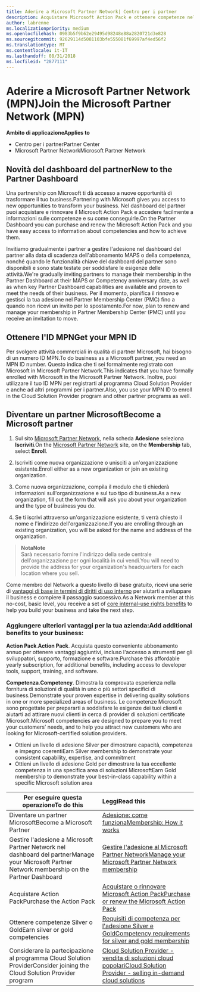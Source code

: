 ```yaml
---
title: Aderire a Microsoft Partner Network| Centro per i partner
description: Acquistare Microsoft Action Pack e ottenere competenze nel Centro per i partner
author: labrenne
ms.localizationpriority: medium
ms.openlocfilehash: 0983b5f9b62e29495d98248e88a2820721d3e828
ms.sourcegitcommit: 92629114d5081103bfe555081f69997af4ed56f2
ms.translationtype: MT
ms.contentlocale: it-IT
ms.lasthandoff: 08/31/2018
ms.locfileid: "2877111"
---
```

# <a name="join-the-microsoft-partner-network-mpn"></a><span data-ttu-id="68fd5-103">Aderire a Microsoft Partner Network (MPN)</span><span class="sxs-lookup"><span data-stu-id="68fd5-103">Join the Microsoft Partner Network (MPN)</span></span>

**<span data-ttu-id="68fd5-104">Ambito di applicazione</span><span class="sxs-lookup"><span data-stu-id="68fd5-104">Applies to</span></span>**

-  <span data-ttu-id="68fd5-105">Centro per i partner</span><span class="sxs-lookup"><span data-stu-id="68fd5-105">Partner Center</span></span>
-  <span data-ttu-id="68fd5-106">Microsoft Partner Network</span><span class="sxs-lookup"><span data-stu-id="68fd5-106">Microsoft Partner Network</span></span>

## <a name="new-to-the-partner-dashboard"></a><span data-ttu-id="68fd5-107">Novità del dashboard del partner</span><span class="sxs-lookup"><span data-stu-id="68fd5-107">New to the Partner Dashboard</span></span>

 <span data-ttu-id="68fd5-108">Una partnership con Microsoft ti dà accesso a nuove opportunità di trasformare il tuo business.</span><span class="sxs-lookup"><span data-stu-id="68fd5-108">Partnering with Microsoft gives you access to new opportunities to transform your business.</span></span> <span data-ttu-id="68fd5-109">Nel dashboard del partner puoi acquistare e rinnovare il Microsoft Action Pack e accedere facilmente a informazioni sulle competenze e su come conseguirle.</span><span class="sxs-lookup"><span data-stu-id="68fd5-109">On the Partner Dashboard you can purchase and renew the Microsoft Action Pack and you have easy access to information about competencies and how to achieve them.</span></span>

 <span data-ttu-id="68fd5-110">Invitiamo gradualmente i partner a gestire l'adesione nel dashboard del partner alla data di scadenza dell'abbonamento MAPS o della competenza, nonché quando le funzionalità chiave del dashboard del partner sono disponibili e sono state testate per soddisfare le esigenze delle attività.</span><span class="sxs-lookup"><span data-stu-id="68fd5-110">We're gradually inviting partners to manage their membership in the Partner Dashboard at their MAPS or Competency anniversary date, as well as when key Partner Dashboard capabilities are available and proven to meet the needs of their business.</span></span>  <span data-ttu-id="68fd5-111">Per il momento, pianifica il rinnovo e gestisci la tua adesione nel Partner Membership Center (PMC) fino a quando non ricevi un invito per lo spostamento.</span><span class="sxs-lookup"><span data-stu-id="68fd5-111">For now, plan to renew and manage your membership in Partner Membership Center (PMC) until you receive an invitation to move.</span></span>

## <a name="get-your-mpn-id"></a><span data-ttu-id="68fd5-112">Ottenere l'ID MPN</span><span class="sxs-lookup"><span data-stu-id="68fd5-112">Get your MPN ID</span></span>

<span data-ttu-id="68fd5-113">Per svolgere attività commerciali in qualità di partner Microsoft, hai bisogno di un numero ID MPN.</span><span class="sxs-lookup"><span data-stu-id="68fd5-113">To do business as a Microsoft partner, you need an MPN ID number.</span></span> <span data-ttu-id="68fd5-114">Questo indica che ti sei formalmente registrato con Microsoft in Microsoft Partner Network.</span><span class="sxs-lookup"><span data-stu-id="68fd5-114">This indicates that you have formally enrolled with Microsoft in the Microsoft Partner Network.</span></span> <span data-ttu-id="68fd5-115">Inoltre, puoi utilizzare il tuo ID MPN per registrarti al programma Cloud Solution Provider e anche ad altri programmi per i partner.</span><span class="sxs-lookup"><span data-stu-id="68fd5-115">Also, you use your MPN ID to enroll in the Cloud Solution Provider program and other partner programs as well.</span></span>  

## <a name="become-a-microsoft-partner"></a><span data-ttu-id="68fd5-116">Diventare un partner Microsoft</span><span class="sxs-lookup"><span data-stu-id="68fd5-116">Become a Microsoft partner</span></span>

1.  <span data-ttu-id="68fd5-117">Sul sito [Microsoft Partner Network](https://partner.microsoft.com/en-us/membership), nella scheda **Adesione** seleziona **Iscriviti**.</span><span class="sxs-lookup"><span data-stu-id="68fd5-117">On the [Microsoft Partner Network](https://partner.microsoft.com/en-us/membership) site, on the **Membership** tab, select **Enroll**.</span></span> 

2.  <span data-ttu-id="68fd5-118">Iscriviti come nuova organizzazione o unisciti a un'organizzazione esistente.</span><span class="sxs-lookup"><span data-stu-id="68fd5-118">Enroll either as a new organization or join an existing organization.</span></span>

3.  <span data-ttu-id="68fd5-119">Come nuova organizzazione, compila il modulo che ti chiederà informazioni sull'organizzazione e sul tuo tipo di business.</span><span class="sxs-lookup"><span data-stu-id="68fd5-119">As a new organization, fill out the form that will ask you about your organization and the type of business you do.</span></span>

4.  <span data-ttu-id="68fd5-120">Se ti iscrivi attraverso un'organizzazione esistente, ti verrà chiesto il nome e l'indirizzo dell'organizzazione.</span><span class="sxs-lookup"><span data-stu-id="68fd5-120">If you are enrolling through an existing organization, you will be asked for the name and address of the organization.</span></span>

>**<span data-ttu-id="68fd5-121">Nota</span><span class="sxs-lookup"><span data-stu-id="68fd5-121">Note</span></span>**<br> <span data-ttu-id="68fd5-122">Sarà necessario fornire l'indirizzo della sede centrale dell'organizzazione per ogni località in cui vendi.</span><span class="sxs-lookup"><span data-stu-id="68fd5-122">You will need to provide the address for your organization's headquarters for each location where you sell.</span></span>

<span data-ttu-id="68fd5-123">Come membro del Network a questo livello di base gratuito, ricevi una serie di [vantaggi di base in termini di diritti di uso interno](https://partner.microsoft.com/membership/core-benefits) per aiutarti a sviluppare il business e compiere il passaggio successivo.</span><span class="sxs-lookup"><span data-stu-id="68fd5-123">As a Network member at this no-cost, basic level, you receive a set of [core internal-use rights benefits](https://partner.microsoft.com/membership/core-benefits) to help you build your business and take the next step.</span></span> 

### <a name="add-additional-benefits-to-your-business"></a><span data-ttu-id="68fd5-124">Aggiungere ulteriori vantaggi per la tua azienda:</span><span class="sxs-lookup"><span data-stu-id="68fd5-124">Add additional benefits to your business:</span></span> 

<span data-ttu-id="68fd5-125">**Action Pack**.</span><span class="sxs-lookup"><span data-stu-id="68fd5-125">**Action Pack**.</span></span> <span data-ttu-id="68fd5-126">Acquista questo conveniente abbonamento annuo per ottenere vantaggi aggiuntivi, incluso l'accesso a strumenti per gli sviluppatori, supporto, formazione e software.</span><span class="sxs-lookup"><span data-stu-id="68fd5-126">Purchase this affordable yearly subscription, for additional benefits, including access to developer tools, support, training, and software.</span></span>

<span data-ttu-id="68fd5-127">**Competenza**.</span><span class="sxs-lookup"><span data-stu-id="68fd5-127">**Competency**.</span></span> <span data-ttu-id="68fd5-128">Dimostra la comprovata esperienza nella fornitura di soluzioni di qualità in uno o più settori specifici di business.</span><span class="sxs-lookup"><span data-stu-id="68fd5-128">Demonstrate your proven expertise in delivering quality solutions in one or more specialized areas of business.</span></span> <span data-ttu-id="68fd5-129">Le competenze Microsoft sono progettate per prepararti a soddisfare le esigenze dei tuoi clienti e aiutarti ad attirare nuovi clienti in cerca di provider di soluzioni certificate Microsoft.</span><span class="sxs-lookup"><span data-stu-id="68fd5-129">Microsoft competencies are designed to prepare you to meet your customers’ needs, and to help you attract new customers who are looking for Microsoft-certified solution providers.</span></span> 

- <span data-ttu-id="68fd5-130">Ottieni un livello di adesione Silver per dimostrare capacità, competenza e impegno coerenti</span><span class="sxs-lookup"><span data-stu-id="68fd5-130">Earn Silver membership to demonstrate your consistent capability, expertise, and commitment</span></span>
- <span data-ttu-id="68fd5-131">Ottieni un livello di adesione Gold per dimostrare la tua eccellente competenza in una specifica area di soluzioni Microsoft</span><span class="sxs-lookup"><span data-stu-id="68fd5-131">Earn Gold membership to demonstrate your best-in-class capability within a specific Microsoft solution area</span></span>

|**<span data-ttu-id="68fd5-132">Per eseguire questa operazione</span><span class="sxs-lookup"><span data-stu-id="68fd5-132">To do this</span></span>**   |**<span data-ttu-id="68fd5-133">Leggi</span><span class="sxs-lookup"><span data-stu-id="68fd5-133">Read this</span></span>**   |
|------------------|:---------------|
|<span data-ttu-id="68fd5-134">Diventare un partner Microsoft</span><span class="sxs-lookup"><span data-stu-id="68fd5-134">Become a Microsoft Partner</span></span>|[<span data-ttu-id="68fd5-135">Adesione: come funziona</span><span class="sxs-lookup"><span data-stu-id="68fd5-135">Membership: How it works</span></span>](https://partner.microsoft.com/membership/how-it-works)|
<span data-ttu-id="68fd5-136">Gestire l'adesione a Microsoft Partner Network nel dashboard del partner</span><span class="sxs-lookup"><span data-stu-id="68fd5-136">Manage your Microsoft Partner Network membership on the Partner Dashboard</span></span>   |[<span data-ttu-id="68fd5-137">Gestire l'adesione al Microsoft Partner Network</span><span class="sxs-lookup"><span data-stu-id="68fd5-137">Manage your Microsoft Partner Network membership</span></span>](mpn-overview.md)
|<span data-ttu-id="68fd5-138">Acquistare Action Pack</span><span class="sxs-lookup"><span data-stu-id="68fd5-138">Purchase the Action Pack</span></span>   |[<span data-ttu-id="68fd5-139">Acquistare o rinnovare Microsoft Action Pack</span><span class="sxs-lookup"><span data-stu-id="68fd5-139">Purchase or renew the Microsoft Action Pack</span></span>](https://msdn.microsoft.com/partner-center/mpn-get-action-pack)|
|<span data-ttu-id="68fd5-140">Ottenere competenze Silver o Gold</span><span class="sxs-lookup"><span data-stu-id="68fd5-140">Earn silver or gold competencies</span></span>   |[<span data-ttu-id="68fd5-141">Requisiti di competenza per l'adesione Silver e Gold</span><span class="sxs-lookup"><span data-stu-id="68fd5-141">Competency requirements for silver and gold membership</span></span>](https://msdn.microsoft.com/en-us/partner-center/learn-about-competencies)|
|<span data-ttu-id="68fd5-142">Considerare la partecipazione al programma Cloud Solution Provider</span><span class="sxs-lookup"><span data-stu-id="68fd5-142">Consider joining the Cloud Solution Provider program</span></span>|[<span data-ttu-id="68fd5-143">Cloud Solution Provider - vendita di soluzioni cloud popolari</span><span class="sxs-lookup"><span data-stu-id="68fd5-143">Cloud Solution Provider - selling in-demand cloud solutions</span></span>](csp-overview.md)|

